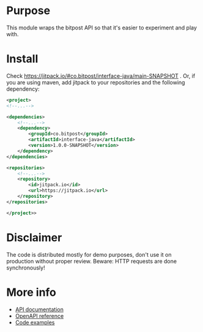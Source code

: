 # Purpose
This module wraps the bitpost API so that it's easier to experiment and play with.

# Install
Check https://jitpack.io/#co.bitpost/interface-java/main-SNAPSHOT . Or, if you are using maven, add jitpack to your repositories 
and the following dependency:

```xml
<project>
<!--...-->

<dependencies>
    <!--...-->
    <dependency>
        <groupId>co.bitpost</groupId>
        <artifactId>interface-java</artifactId>
        <version>1.0.0-SNAPSHOT</version>
    </dependency>
</dependencies>

<repositories>
    <!--...-->
    <repository>
        <id>jitpack.io</id>
        <url>https://jitpack.io</url>
    </repository>
</repositories>

</project>>
```



# Disclaimer
The code is distributed mostly for demo purposes, don't use it on production without proper review. Beware: HTTP requests are done synchronously!

# More info
* [API documentation](https://docs.bitpost.co)
* [OpenAPI reference](https://apidocs.bitpost.co)
* [Code examples](https://github.com/bitpostAPI/examples)
